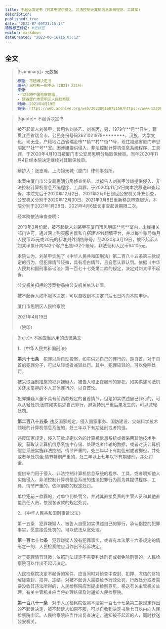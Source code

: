 ```yaml
---
title: 不起诉决定书（刘某甲提供侵入、非法控制计算机信息系统程序、工具案)
description:
published: true
date: "2022-07-09T23:15:14"
特殊标签标记: #无标签
editor: markdown
dateCreated: "2022-06-16T16:03:12"
---
```


## 全文

> [!summary]+ 元数据
>
> ```yaml
> 标题: 不起诉决定书
> 编号: 思检刑一刑不诉〔2021〕Z21号
> 来源:
> - 12309中国检察网福
> - 建省厦门市思明区人民检察院
> 时间: 2021年4月19日
> 链接: https://web.archive.org/web/20220616075150/https://www.12309.gov.cn/12309/gj/fj/xms/xmssmq/zjxflws/202105/t20210527_9701105.shtml
> ```

> [!quote]+ 不起诉决定书
>
> 被不起诉人刘某甲，曾用名刘某乙、刘某丙，男，1979年\*\*月\*\*日生，籍贯江西省瑞金市，公民身份号码3621021979\*\*\*\*\*\*\*\*，汉族，大学文化，现无业，户籍地江西省瑞金市\*\*镇\*\*村\*\*街\*\*号，现住福建省厦门市思明区\*\*社\*\*号\*\*室。因涉嫌提供侵入、非法控制计算机信息系统程序、工具罪，于2020年4月10日被厦门市公安局思明分局取保候审。同年2020年11月4日经本院决定继续对其取保候审。
>
> 辩护人：张志瀚，上海锦天城（厦门）律师事务所。
>
> 本案由厦门市公安局思明分局侦查终结，以被告人刘某甲涉嫌提供侵入、非法控制计算机信息系统程序、工具罪，于2020年11月2日向本院移送审查起诉。本院先后于2020年12月2日、2021年2月9日退回公安机关补充侦查，公安机关分别于2020年12月30日、2021年3月8日重新移送审查起诉，本院分别于2021年1月28日、2021年4月6延长审查起诉期限二次。
>
> 经本院依法审查查明：
>
> 2019年3月份起，被不起诉人刘某甲在厦门市思明区\*\*号\*\*室内，未经相关部门许可，通过网上购买服务器私自搭建VPN翻墙平台，并以每个账号每月人民币25元或20元的标准对外销售账号。至2020年3月19日，被不起诉人刘某甲累计向342个客户出售532个账号，非法营利人民币64105元。
>
> 本院认为，刘某甲实施了《中华人民共和国刑法》第二百八十五条第三款规定的行为，但犯罪情节轻微，具有坦白情节，且自愿认罪认罚。依据《中华人民共和国刑事诉讼法》第一百七十七条第二款的规定，决定对刘某甲不起诉。
>
> 公安机关扣押的涉案物品由公安机关依法处置。
>
> 被不起诉人如不服本决定，可以自收到本决定书后七日内向本院申诉。
>
> 厦门市思明区人民检察院
>
> 2021年4月19日
>
> （院印）
>

> [!rule]+ 本案应当适用的法律条文
>
> 1、《中华人民共和国刑法》
>
> **第六十七条**　犯罪以后自动投案，如实供述自己的罪行的，是自首。对于自首的犯罪分子，可以从轻或者减轻处罚。其中，犯罪较轻的，可以免除处罚。
>
> 被采取强制措施的犯罪嫌疑人、被告人和正在服刑的罪犯，如实供述司法机关还未掌握的本人其他罪行的，以自首论。
>
> 犯罪嫌疑人虽不具有前两款规定的自首情节，但是如实供述自己罪行的，可以从轻处罚;因其如实供述自己罪行，避免特别严重后果发生的，可以减轻处罚。
>
> **第二百八十五条** 违反国家规定，侵入国家事务、国防建设、尖端科学技术领域的计算机信息系统的，处三年以下有期徒刑或者拘役。
>
> 违反国家规定，侵入前款规定以外的计算机信息系统或者采用其他技术手段，获取该计算机信息系统中存储、处理或者传输的数据，或者对该计算机信息系统实施非法控制，情节严重的，处三年以下有期徒刑或者拘役，并处或者单处罚金;情节特别严重的，处三年以上七年以下有期徒刑，并处罚金。
>
> 提供专门用于侵入、非法控制计算机信息系统的程序、工具，或者明知他人实施侵入、非法控制计算机信息系统的违法犯罪行为而为其提供程序、工具，情节严重的，依照前款的规定处罚。
>
> 单位犯前三款罪的，对单位判处罚金，并对其直接负责的主管人员和其他直接责任人员，依照各该款的规定处罚。
>
> 2、《中华人民共和国刑事诉讼法》
>
> 第十五条  犯罪嫌疑人、被告人自愿如实供述自己的罪行，承认指控的犯罪事实，愿意接受处罚的，可以依法从宽处理。
>
> **第一百七十七条**  犯罪嫌疑人没有犯罪事实，或者有本法第十六条规定的情形之一的，人民检察院应当作出不起诉决定。
>
> 对于犯罪情节轻微，依照刑法规定不需要判处刑罚或者免除刑罚的，人民检察院可以作出不起诉决定。
>
> 人民检察院决定不起诉的案件，应当同时对侦查中查封、扣押、冻结的财物解除查封、扣押、冻结。对被不起诉人需要给予行政处罚、行政处分或者需要没收其违法所得的，人民检察院应当提出检察意见，移送有关主管机关处理。有关主管机关应当将处理结果及时通知人民检察院。
>
> **第一百八十一条**  对于人民检察院依照本法第一百七十七条第二款规定作出的不起诉决定，被不起诉人如果不服，可以自收到决定书后七日以内向人民检察院申诉。人民检察院应当作出复查决定，通知被不起诉的人，同时抄送公安机关。

